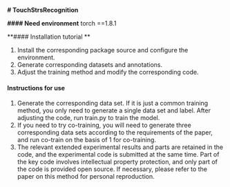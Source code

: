  **# TouchStrsRecognition** 

 **#### Need environment** 
torch ==1.8.1

 **#### Installation tutorial
** 
1.  Install the corresponding package source and configure the environment.
2.  Generate corresponding datasets and annotations.
3.  Adjust the training method and modify the corresponding code.

#### Instructions for use

1.  Generate the corresponding data set. If it is just a common training method, you only need to generate a single data set and label. After adjusting the code, run train.py to train the model.
2.  If you need to try co-training, you will need to generate three corresponding data sets according to the requirements of the paper, and run co-train on the basis of 1 for co-training.
3.  The relevant extended experimental results and parts are retained in the code, and the experimental code is submitted at the same time. Part of the key code involves intellectual property protection, and only part of the code is provided open source. If necessary, please refer to the paper on this method for personal reproduction.
